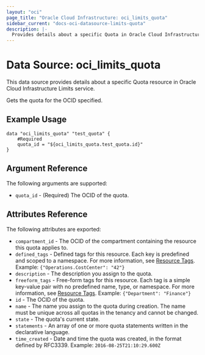 ```yaml
---
layout: "oci"
page_title: "Oracle Cloud Infrastructure: oci_limits_quota"
sidebar_current: "docs-oci-datasource-limits-quota"
description: |-
  Provides details about a specific Quota in Oracle Cloud Infrastructure Limits service
---
```


# Data Source: oci_limits_quota
This data source provides details about a specific Quota resource in Oracle Cloud Infrastructure Limits service.

Gets the quota for the OCID specified.

## Example Usage

```hcl
data "oci_limits_quota" "test_quota" {
	#Required
	quota_id = "${oci_limits_quota.test_quota.id}"
}
```

## Argument Reference

The following arguments are supported:

* `quota_id` - (Required) The OCID of the quota.


## Attributes Reference

The following attributes are exported:

* `compartment_id` - The OCID of the compartment containing the resource this quota applies to. 
* `defined_tags` - Defined tags for this resource. Each key is predefined and scoped to a namespace. For more information, see [Resource Tags](https://docs.cloud.oracle.com/iaas/Content/General/Concepts/resourcetags.htm). Example: `{"Operations.CostCenter": "42"}` 
* `description` - The description you assign to the quota.
* `freeform_tags` - Free-form tags for this resource. Each tag is a simple key-value pair with no predefined name, type, or namespace. For more information, see [Resource Tags](https://docs.cloud.oracle.com/iaas/Content/General/Concepts/resourcetags.htm). Example: `{"Department": "Finance"}` 
* `id` - The OCID of the quota.
* `name` - The name you assign to the quota during creation. The name must be unique across all quotas in the tenancy and cannot be changed. 
* `state` - The quota's current state.
* `statements` - An array of one or more quota statements written in the declarative language.
* `time_created` - Date and time the quota was created, in the format defined by RFC3339. Example: `2016-08-25T21:10:29.600Z` 


